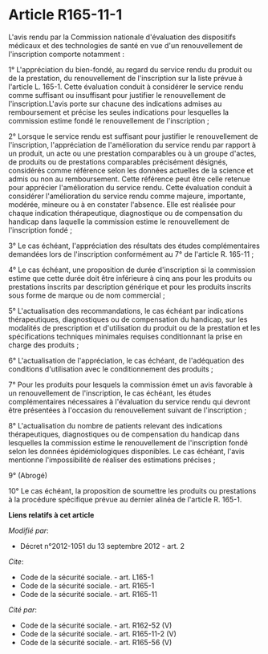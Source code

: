 # Article R165-11-1

L'avis rendu par la Commission nationale d'évaluation des dispositifs médicaux et des technologies de santé en vue d'un
renouvellement de l'inscription comporte notamment : 

1° L'appréciation du bien-fondé, au regard du service rendu du produit ou de la prestation, du renouvellement de
l'inscription sur la liste prévue à l'article L. 165-1. Cette évaluation conduit à considérer le service rendu comme
suffisant ou insuffisant pour justifier le renouvellement de l'inscription.L'avis porte sur chacune des indications admises
au remboursement et précise les seules indications pour lesquelles la commission estime fondé le renouvellement de
l'inscription ; 

2° Lorsque le service rendu est suffisant pour justifier le renouvellement de l'inscription, l'appréciation de l'amélioration
du service rendu par rapport à un produit, un acte ou une prestation comparables ou à un groupe d'actes, de produits ou de
prestations comparables précisément désignés, considérés comme référence selon les données actuelles de la science et admis
ou non au remboursement. Cette référence peut être celle retenue pour apprécier l'amélioration du service rendu. Cette
évaluation conduit à considérer l'amélioration du service rendu comme majeure, importante, modérée, mineure ou à en constater
l'absence. Elle est réalisée pour chaque indication thérapeutique, diagnostique ou de compensation du handicap dans laquelle
la commission estime le renouvellement de l'inscription fondé ; 

3° Le cas échéant, l'appréciation des résultats des études complémentaires demandées lors de l'inscription conformément au 7°
de l'article R. 165-11 ; 

4° Le cas échéant, une proposition de durée d'inscription si la commission estime que cette durée doit être inférieure à cinq
ans pour les produits ou prestations inscrits par description générique et pour les produits inscrits sous forme de marque ou
de nom commercial ; 

5° L'actualisation des recommandations, le cas échéant par indications thérapeutiques, diagnostiques ou de compensation du
handicap, sur les modalités de prescription et d'utilisation du produit ou de la prestation et les spécifications techniques
minimales requises conditionnant la prise en charge des produits ; 

6° L'actualisation de l'appréciation, le cas échéant, de l'adéquation des conditions d'utilisation avec le conditionnement
des produits ; 

7° Pour les produits pour lesquels la commission émet un avis favorable à un renouvellement de l'inscription, le cas échéant,
les études complémentaires nécessaires à l'évaluation du service rendu qui devront être présentées à l'occasion du
renouvellement suivant de l'inscription ; 

8° L'actualisation du nombre de patients relevant des indications thérapeutiques, diagnostiques ou de compensation du
handicap dans lesquelles la commission estime le renouvellement de l'inscription fondé selon les données épidémiologiques
disponibles. Le cas échéant, l'avis mentionne l'impossibilité de réaliser des estimations précises ; 

9° (Abrogé)

10° Le cas échéant, la proposition de soumettre les produits ou prestations à la procédure spécifique prévue au dernier
alinéa de l'article R. 165-1.

**Liens relatifs à cet article**

_Modifié par_:

  - Décret n°2012-1051 du 13 septembre 2012 - art. 2

_Cite_:

  - Code de la sécurité sociale. - art. L165-1
  - Code de la sécurité sociale. - art. R165-1
  - Code de la sécurité sociale. - art. R165-11

_Cité par_:

  - Code de la sécurité sociale. - art. R162-52 (V)
  - Code de la sécurité sociale. - art. R165-11-2 (V)
  - Code de la sécurité sociale. - art. R165-56 (V)
